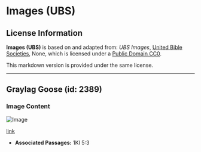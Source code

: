 # Images (UBS)

## License Information

**Images (UBS)** is based on and adapted from: _UBS Images_, [United Bible Societies](https://unitedbiblesocieties.org/), None, which is licensed under a [Public Domain CC0](https://creativecommons.org/public-domain/cc0/).

This markdown version is provided under the same license.



--------------------------------

## Graylag Goose (id: 2389)

### Image Content

![Image](https://cdn.aquifer.bible/aquifer-content/resources/Media/WEB-0275_graylag_goose.jpg)

[link](https://cdn.aquifer.bible/aquifer-content/resources/Media/WEB-0275_graylag_goose.jpg)

* **Associated Passages:** 1KI 5:3

